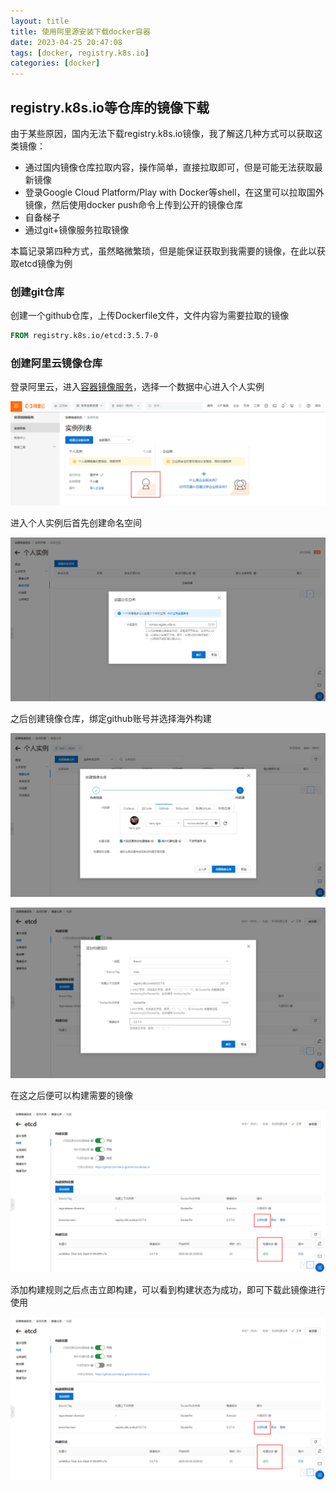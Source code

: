 ```yaml
---
layout: title
title: 使用阿里源安装下载docker容器
date: 2023-04-25 20:47:08
tags: [docker, registry.k8s.io]
categories: [docker]
---
```


## registry.k8s.io等仓库的镜像下载

由于某些原因，国内无法下载registry.k8s.io镜像，我了解这几种方式可以获取这类镜像：

* 通过国内镜像仓库拉取内容，操作简单，直接拉取即可，但是可能无法获取最新镜像
* 登录Google Cloud Platform/Play with Docker等shell，在这里可以拉取国外镜像，然后使用docker push命令上传到公开的镜像仓库
* 自备梯子
* 通过git+镜像服务拉取镜像

本篇记录第四种方式，虽然略微繁琐，但是能保证获取到我需要的镜像，在此以获取etcd镜像为例

### 创建git仓库

创建一个github仓库，上传Dockerfile文件，文件内容为需要拉取的镜像

```dockerfile
FROM registry.k8s.io/etcd:3.5.7-0
```

### 创建阿里云镜像仓库

登录阿里云，进入[容器镜像服务](https://cr.console.aliyun.com/cn-hangzhou/instances)，选择一个数据中心进入个人实例

![个人实例](docker-with-aliyun-mirrors/aliyun-docker-mirrors-0.png)

进入个人实例后首先创建命名空间

![命名空间](docker-with-aliyun-mirrors/aliyun-docker-mirrors-1.png)

之后创建镜像仓库，绑定github账号并选择海外构建

![仓库镜像](docker-with-aliyun-mirrors/aliyun-docker-mirrors-3.png)

![](docker-with-aliyun-mirrors/aliyun-docker-mirrors-4.png)

在这之后便可以构建需要的镜像

![](docker-with-aliyun-mirrors/aliyun-docker-mirrors-5.png)

添加构建规则之后点击立即构建，可以看到构建状态为成功，即可下载此镜像进行使用

![](docker-with-aliyun-mirrors/aliyun-docker-mirrors-5.png)

